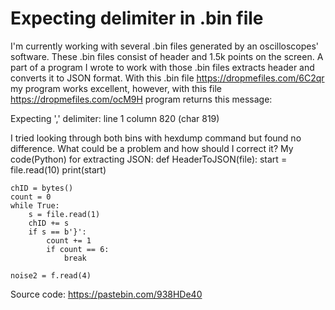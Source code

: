 
# Expecting delimiter in .bin file

I'm currently working with several .bin files generated by an oscilloscopes' software. These .bin files consist of header and 1.5k points on the screen. A part of a program I wrote to work with those .bin files extracts header and converts it to JSON format. With this .bin file https://dropmefiles.com/6C2qr my program works excellent, however, with this file https://dropmefiles.com/ocM9H program returns this message:

Expecting ',' delimiter: line 1 column 820 (char 819)

I tried looking through both bins with hexdump command but found no difference. What could be a problem and how should I correct it?
My code(Python) for extracting JSON:
def HeaderToJSON(file):
    start = file.read(10) 
    print(start)
            
    chID = bytes()
    count = 0
    while True:       
        s = file.read(1)
        chID += s
        if s == b'}':
            count += 1
            if count == 6:
                break
    
    noise2 = f.read(4)

Source code: https://pastebin.com/938HDe40

        
